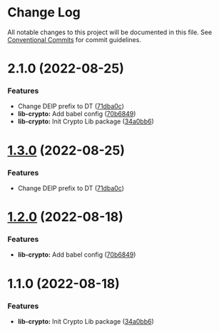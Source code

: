# Change Log

All notable changes to this project will be documented in this file.
See [Conventional Commits](https://conventionalcommits.org) for commit guidelines.

# 2.1.0 (2022-08-25)


### Features

* Change DEIP prefix to DT ([71dba0c](https://github.com/detechworld/tto-packages/commit/71dba0cc99dad8eb8e74de173faad25bd436591a))
* **lib-crypto:** Add babel config ([70b6849](https://github.com/detechworld/tto-packages/commit/70b684936300fb1c461f38d6a08e47bd356aba44))
* **lib-crypto:** Init Crypto Lib package ([34a0bb6](https://github.com/detechworld/tto-packages/commit/34a0bb64f23ec7d780545f57f13011f95c7cd2f0))





# [1.3.0](https://github.com/detechworld/tto-packages/compare/@detechworld/lib-crypto@1.2.0...@detechworld/lib-crypto@1.3.0) (2022-08-25)


### Features

* Change DEIP prefix to DT ([71dba0c](https://github.com/detechworld/tto-packages/commit/71dba0cc99dad8eb8e74de173faad25bd436591a))





# [1.2.0](https://github.com/detechworld/tto-packages/compare/@detechworld/lib-crypto@1.1.0...@detechworld/lib-crypto@1.2.0) (2022-08-18)


### Features

* **lib-crypto:** Add babel config ([70b6849](https://github.com/detechworld/tto-packages/commit/70b684936300fb1c461f38d6a08e47bd356aba44))





# 1.1.0 (2022-08-18)


### Features

* **lib-crypto:** Init Crypto Lib package ([34a0bb6](https://github.com/detechworld/tto-packages/commit/34a0bb64f23ec7d780545f57f13011f95c7cd2f0))
